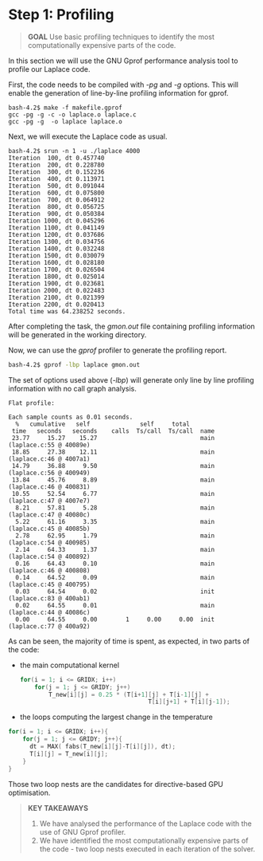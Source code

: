 # Step 1: Profiling

> **GOAL** Use basic profiling techniques to identify the most computationally expensive parts of the code.

In this section we will use the GNU Gprof performance analysis tool to profile our Laplace code.

First, the code needs to be compiled with *-pg* and *-g* options. This will enable the generation of line-by-line profiling information for gprof.

```
bash-4.2$ make -f makefile.gprof
gcc -pg -g -c -o laplace.o laplace.c
gcc -pg -g  -o laplace laplace.o
```

Next, we will execute the Laplace code as usual.

```
bash-4.2$ srun -n 1 -u ./laplace 4000
Iteration  100, dt 0.457740
Iteration  200, dt 0.228780
Iteration  300, dt 0.152236
Iteration  400, dt 0.113971
Iteration  500, dt 0.091044
Iteration  600, dt 0.075800
Iteration  700, dt 0.064912
Iteration  800, dt 0.056725
Iteration  900, dt 0.050384
Iteration 1000, dt 0.045296
Iteration 1100, dt 0.041149
Iteration 1200, dt 0.037686
Iteration 1300, dt 0.034756
Iteration 1400, dt 0.032248
Iteration 1500, dt 0.030079
Iteration 1600, dt 0.028180
Iteration 1700, dt 0.026504
Iteration 1800, dt 0.025014
Iteration 1900, dt 0.023681
Iteration 2000, dt 0.022483
Iteration 2100, dt 0.021399
Iteration 2200, dt 0.020413
Total time was 64.238252 seconds.
```
After completing the task, the *gmon.out* file containing profiling information will be generated in the working directory.

Now, we can use the *gprof* profiler to generate the profiling report.  

```bash
bash-4.2$ gprof -lbp laplace gmon.out
```
The set of options used above (*-lbp*) will generate only line by line profiling information with no call graph analysis.
```
Flat profile:

Each sample counts as 0.01 seconds.
  %   cumulative   self              self     total
 time   seconds   seconds    calls  Ts/call  Ts/call  name
 23.77     15.27    15.27                             main (laplace.c:55 @ 40089e)
 18.85     27.38    12.11                             main (laplace.c:46 @ 4007a1)
 14.79     36.88     9.50                             main (laplace.c:56 @ 400949)
 13.84     45.76     8.89                             main (laplace.c:46 @ 400831)
 10.55     52.54     6.77                             main (laplace.c:47 @ 4007e7)
  8.21     57.81     5.28                             main (laplace.c:47 @ 40080c)
  5.22     61.16     3.35                             main (laplace.c:45 @ 40085b)
  2.78     62.95     1.79                             main (laplace.c:54 @ 400985)
  2.14     64.33     1.37                             main (laplace.c:54 @ 400892)
  0.16     64.43     0.10                             main (laplace.c:46 @ 400808)
  0.14     64.52     0.09                             main (laplace.c:45 @ 400795)
  0.03     64.54     0.02                             init (laplace.c:83 @ 400ab1)
  0.02     64.55     0.01                             main (laplace.c:44 @ 40086c)
  0.00     64.55     0.00        1     0.00     0.00  init (laplace.c:77 @ 400a92)
  ```
As can be seen, the majority of time is spent, as expected, in two parts of the code:
* the main computational kernel
    ```c
    for(i = 1; i <= GRIDX; i++)
        for(j = 1; j <= GRIDY; j++)
            T_new[i][j] = 0.25 * (T[i+1][j] + T[i-1][j] +
                                        T[i][j+1] + T[i][j-1]);    
    ```
* the loops computing the largest change in the temperature
```c
for(i = 1; i <= GRIDX; i++){
    for(j = 1; j <= GRIDY; j++){
      dt = MAX( fabs(T_new[i][j]-T[i][j]), dt);
      T[i][j] = T_new[i][j];
    }
}
```

Those two loop nests are the candidates for directive-based GPU optimisation.

> **KEY TAKEAWAYS**
> 1. We have analysed the performance of the Laplace code with the use of GNU Gprof profiler.
> 2. We have identified the most computationally expensive parts of the code - two loop nests executed in each iteration of the solver.
